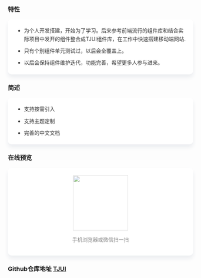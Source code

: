 
### 特性

<div class="demo-block info-block">
  <ul class="info-items">
    <li class="info-item">为个人开发搭建，开始为了学习。后来参考前端流行的组件库和结合实际项目中发开的组件整合成TJUI组件库，在工作中快速搭建移动端网站.</li>
    <li class="info-item">只有个别组件单元测试过，以后会全覆盖上。</li>
    <li class="info-item">以后会保持组件维护迭代，功能完善，希望更多人参与进来。</li>
  </ul>
</div>


### 简述

<div class="demo-block info-block">
  <ul class="info-items">
    <li class="info-item">支持按需引入</li>
    <li class="info-item">支持主题定制</li>
    <li class="info-item">完善的中文文档</li>
  </ul>
</div>


### 在线预览

<div class="demo-block info-block info-code">
  <img class="code-img" src="@/assets/image/qrcode.png" width="150">
  <p class="code-txt mt_5">手机浏览器或微信扫一扫</p>

  <style lang="scss">
  .info-block {
    padding: 20px;
    border-radius: 10px;
    background: #fff;
    box-shadow: 0 8px 12px #ebedf0;
    .info-items {
      margin: 0;
      .info-item {
        color: #333;
        margin-bottom: 10px;
        line-height: 1.6;
        &:last-child {
          margin-bottom: 0;
        }
      }
    }
    &.info-code {
      text-align: center;
      .code-img {
        opacity: .6;
        &:hover {
          opacity: 1;
        }
      }
      .code-txt {
        color: #888
      }
    }
  }
  </style>
</div>

### Github仓库地址 [TJUI](https://github.com/myronyang/TJUI)

